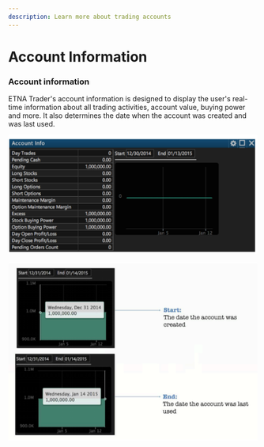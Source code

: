 ```yaml
---
description: Learn more about trading accounts
---
```


# Account Information

### Account information

ETNA Trader's account information is designed to display the user's real-time information about all trading activities, account value, buying power and more. It also determines the date when the account was created and was last used.

![](../../.gitbook/assets/screenshot-2019-04-24-at-16.09.04.png)

![](../../.gitbook/assets/screenshot-2019-04-24-at-16.09.21.png)



